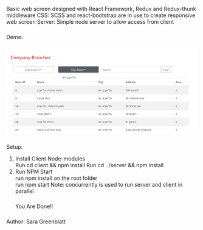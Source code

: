 Basic web screen designed with React Framework, Redux and Redux-thunk middleware
CSS: SCSS and react-bootstrap are in use to create responsive web screen
Server: Simple node server to allow access from client
###

Demo:

![Screen View](./client/public/screen-view.jpg)

###
Setup:
1. Install Client Node-modules      
Run cd client && npm install
Run cd ../server && npm install
2. Run NPM Start  
run npm install on the root folder  
run npm start
Note: concurrently is used to run server and client in parallel
   ###
   You Are Done!!
###
###
Author: Sara Greenblatt
